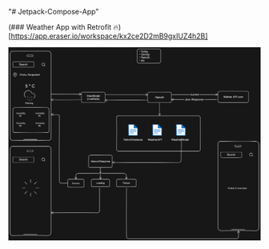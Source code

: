 "# Jetpack-Compose-App" 

(### Weather App with Retrofit 🔥)[https://app.eraser.io/workspace/kx2ce2D2mB9gxIUZ4h2B]

<img src="/AppImage/WeatherApp1.png" alt="Weather"/>